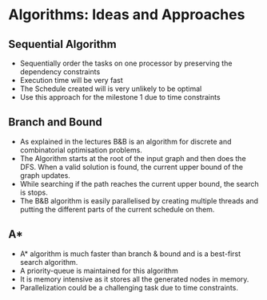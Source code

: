 
# Algorithms: Ideas and Approaches


## Sequential Algorithm
* Sequentially order the tasks on one processor by preserving the dependency constraints
* Execution time will be very fast
* The Schedule created will is very unlikely to be optimal
* Use this approach for the milestone 1 due to time constraints 


## Branch and Bound
* As explained in the lectures B&B is an algorithm for discrete and
combinatorial optimisation problems. 
* The Algorithm starts at the root of the input graph and then does the
DFS. When a valid solution is found, the current upper bound of the graph
updates.  
* While searching if the path reaches the current upper bound, the search
is stops.
* The B&B algorithm is easily parallelised by creating multiple threads
and putting the different parts of the current schedule on them.  


## A*
* A* algorithm is much faster than branch & bound and is a best-first 
search algorithm.
* A priority-queue is maintained for this algorithm
* It is memory intensive as it stores all the generated nodes in memory.
* Parallelization could be a challenging task due to time constraints.

 


